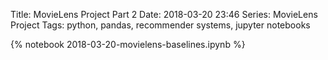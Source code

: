 Title: MovieLens Project Part 2
Date: 2018-03-20 23:46
Series: MovieLens Project
Tags: python, pandas, recommender systems, jupyter notebooks

{% notebook 2018-03-20-movielens-baselines.ipynb %}
